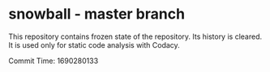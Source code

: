 # snowball - master branch

This repository contains frozen state of the repository.
Its history is cleared. It is used only for static code
analysis with Codacy.

Commit Time: 1690280133